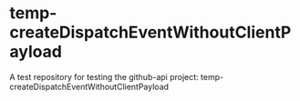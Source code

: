 # temp-createDispatchEventWithoutClientPayload
A test repository for testing the github-api project: temp-createDispatchEventWithoutClientPayload
